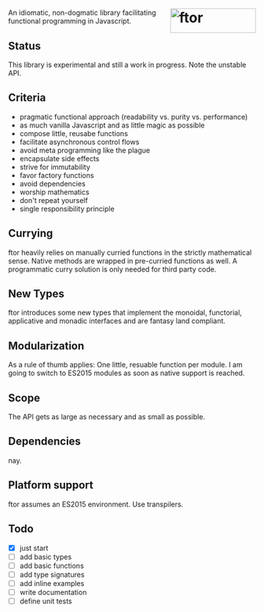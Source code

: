 # <img src="http://kongware.net/ftor.png" width="174" height="50" align="right" alt="ftor">

An idiomatic, non-dogmatic library facilitating functional programming in Javascript.

## Status

This library is experimental and still a work in progress. Note the unstable API.

## Criteria

* pragmatic functional approach (readability vs. purity vs. performance)
* as much vanilla Javascript and as little magic as possible
* compose little, reusabe functions
* facilitate asynchronous control flows
* avoid meta programming like the plague
* encapsulate side effects
* strive for immutability
* favor factory functions
* avoid dependencies
* worship mathematics
* don't repeat yourself
* single responsibility principle

## Currying

ftor heavily relies on manually curried functions in the strictly mathematical sense. Native methods are wrapped in pre-curried functions as well. A programmatic curry solution is only needed for third party code.

## New Types

ftor introduces some new types that implement the monoidal, functorial, applicative and monadic interfaces and are fantasy land compliant.

## Modularization

As a rule of thumb applies: One little, resuable function per module. I am going to switch to ES2015 modules as soon as native support is reached.

## Scope

The API gets as large as necessary and as small as possible.

## Dependencies

nay.

## Platform support

ftor assumes an ES2015 environment. Use transpilers.

## Todo
	
- [x] just start
- [ ] add basic types
- [ ] add basic functions
- [ ] add type signatures
- [ ] add inline examples
- [ ] write documentation
- [ ] define unit tests